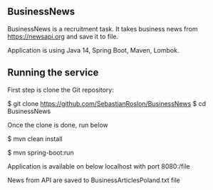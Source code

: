 ## BusinessNews

BusinessNews is a recruitment task. It takes business news from
https://newsapi.org and save it to file.

Application is using Java 14, Spring Boot, Maven, Lombok.

## Running the service

First step is clone the Git repository:

$ git clone https://github.com/SebastianRoslon/BusinessNews $ cd BusinessNews

Once the clone is done, run below

$ mvn clean install

$ mvn spring-boot:run

Application is available on below localhost with port 8080:/file

News from API are saved to BusinessArticlesPoland.txt file

